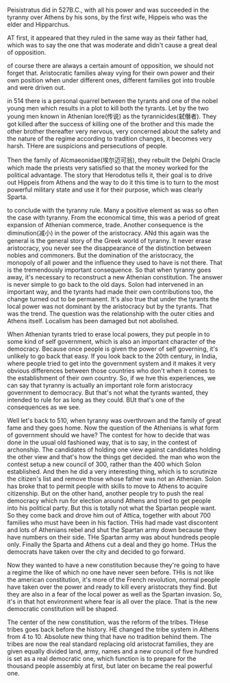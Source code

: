 Peisistratus did in 527B.C., with all his power and was succeeded in the tyranny over Athens by his sons, by the first wife, Hippeis who was the elder and Hipparchus.

AT first, it appeared that they ruled in the same way as their father had, which was to say the one that was moderate and didn't cause a great deal of opposition.

of course there are always a certain amount of opposition, we should not forget that. Aristocratic families alway vying for their own power and their own position when under different ones, different families got into trouble and were driven out.

in 514 there is a personal quarrel between the tyrants and one of the nobel young men which results in a plot to kill both the tyrants. Let by the two young men known in Athenian lore(传说) as the tyrannicides(弑僭者). They got killed after the success of killing one of the brother and this made the other brother thereafter very nervous, very concerned about the safety and the nature of the regime according to tradition changes, it becomes very harsh. THere are suspicions and persecutions of people. 

Then the family of Alcmaeonidae(埃尔迈可翁), they rebuilt the Delphi Oracle which made the priests very satisfied so that the money worked for the political advantage. The story that Herodotus tells it, their goal is to drive out Hippeis from Athens and the way to do it this time is to turn to the most powerful military state and use it for their purpose, which was clearly Sparta. 

to conclude with the tyranny rule. Many a positive element as was so often the case with tyranny. From the economical time, this was a period of great expansion of Athenian commerce, trade. Another consequence is the diminution(减小) in the power of the aristocracy. ANd this again was the general is the general story of the Greek world of tyranny. It never erase aristocracy, you never see the disappearance of the distinction between nobles and commoners. But the domination of the aristocracy, the monopoly of all power and the influence they used to have is not there. That is the tremendously important consequence. So that when tyranny goes away, it's necessary to reconstruct a new Athenian constitution. The answer is never simple to go back to the old days. Solon had intervened in an important way, and the tyrants had made their own contributions too, the change turned out to be permanent. It's also true that under the tyrants the local power was not dominant by the aristocracy but by the tyrants. That was the trend. The question was the relationship with the outer cities and Athens itself. Localism has been damaged but not abolished.

When Athenian tyrants tried to erase local powers, they put people in to some kind of self government, which is also an important character of the democracy. Because once people is given the power of self governing, it's unlikely to go back that easy. If you look back to the 20th century, in India, where people tried to get into the government system and it makes it very obvious differences between those countries who don't when it comes to the establishment of their own country. So, if we hve this experiences, we can say that tyranny is actually an important role form aristocracy government to democracy. But that's not what the tyrants wanted, they intended to rule for as long as they could. BUt that's one of the consequences as we see.

Well let's back to 510, when tyranny was overthrown and the family of great fame and they goes home. Now the question of the Athenians is what form of government should we have?  The contest for how to decide that was done in the usual old fashioned way, that is to say, in the contest of archonship. The candidates of holding one view against candidates holding the other view and that's how the things get decided. the man who won the contest setup a new council of 300, rather than the 400 which Solon established. And then he did a very interesting thing, which is to scrutinize the citizen's list and remove those whose father was not an Athenian. Solon has broke that to permit people with skills to move to Athens to acquire citizenship. But on the other hand, another people try to push the real democracy which run for election around Athens and tried to get people into his political party. But this is totally not what the Spartan people want. So they come back and drove him out of Attica, together with about 700 families who must have been in his faction. THis had made vast discontent and lots of Athenians rebel and shut the Spartan army down because they have numbers on their side. THe Spartan army was about hundreds people only. Finally the Sparta and Athens cut a deal and they go home. THus the democrats have taken over the city and decided to go forward. 

Now they wanted to have a new constitution because they're going to have a regime the like of which no one have never seen before. THis is not like the american constitution, it's more of the French revolution, normal people have taken over the power and ready to kill every aristocrats they find. But they are also in a fear of the local power as well as the Spartan invasion. So, it's in that hot environment where fear is all over the place. That is the new democratic constitution will be shaped.

The center of the new constitution, was the reform of the tribes. THese tribes goes back before the history. HE changed the tribe system in Athens from 4 to 10. Absolute new thing that have no tradition behind them. The tribes are now the real standard replacing old aristocrat families, they are given equally divided land, army, names and a new council of five hundred is set as a real democratic one, which function is to prepare for the thousand people assembly at first, but later on became the real powerful one. 